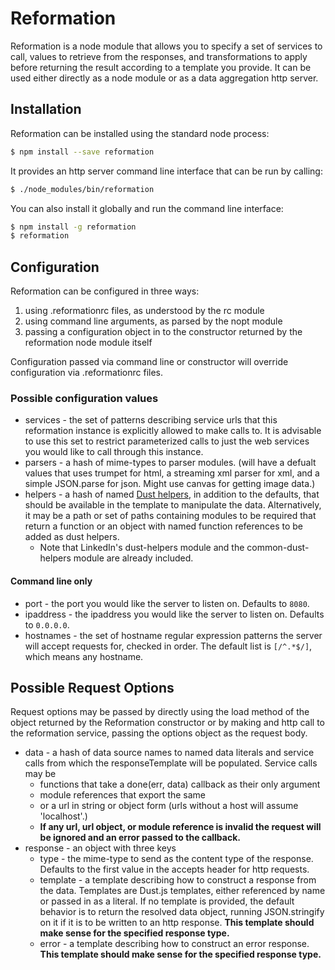 # Reformation
Reformation is a node module that allows you to specify a set of services to call, values to retrieve from the responses, and transformations to apply before returning the result according to a template you provide. It can be used either directly as a node module or as a data aggregation http server.

## Installation
Reformation can be installed using the standard node process:

~~~bash
$ npm install --save reformation
~~~

It provides an http server command line interface that can be run by calling:

~~~bash
$ ./node_modules/bin/reformation
~~~

You can also install it globally and run the command line interface:

~~~bash
$ npm install -g reformation
$ reformation
~~~

## Configuration
Reformation can be configured in three ways:

1. using .reformationrc files, as understood by the rc module
2. using command line arguments, as parsed by the nopt module
3. passing a configuration object in to the constructor returned by the reformation node module itself

Configuration passed via command line or constructor will override configuration via .reformationrc files.

### Possible configuration values

+ services - the set of patterns describing service urls that this reformation instance is explicitly allowed to make calls to. It is advisable to use this set to restrict parameterized calls to just the web services you would like to call through this instance.
+ parsers - a hash of mime-types to parser modules. (will have a defualt values that uses trumpet for html, a streaming xml parser for xml, and a simple JSON.parse for json. Might use canvas for getting image data.)
+ helpers - a hash of named [Dust helpers](http://www.dustjs.com/guides/dust-helpers/), in addition to the defaults, that should be available in the template to manipulate the data. Alternatively, it may be a path or set of paths containing modules to be required that return a function or an object with named function references to be added as dust helpers.
	+ Note that LinkedIn's dust-helpers module and the common-dust-helpers module are already included.

#### Command line only

+ port - the port you would like the server to listen on. Defaults to `8080`.
+ ipaddress - the ipaddress you would like the server to listen on. Defaults to `0.0.0.0`.
+ hostnames - the set of hostname regular expression patterns the server will accept requests for, checked in order. The default list is `[/^.*$/]`, which means any hostname.

## Possible Request Options

Request options may be passed by directly using the load method of the object returned by the Reformation constructor or by making and http call to the reformation service, passing the options object as the request body.

+ data - a hash of data source names to named data literals and service calls from which the responseTemplate will be populated. Service calls may be
	+ functions that take a done(err, data) callback as their only argument
	+ module references that export the same
	+ or a url in string or object form (urls without a host will assume 'localhost'.)
	+ **If any url, url object, or module reference is invalid the request will be ignored and an error passed to the callback.**
+ response - an object with three keys
	+ type - the mime-type to send as the content type of the response. Defaults to the first value in the accepts header for http requests.
	+ template - a template describing how to construct a response from the data. Templates are Dust.js templates, either referenced by name or passed in as a literal. If no template is provided, the default behavior is to return the resolved data object, running JSON.stringify on it if it is to be written to an http response. **This template should make sense for the specified response type.**
	+ error - a template describing how to construct an error response. **This template should make sense for the specified response type.**
